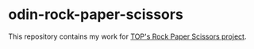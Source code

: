 # odin-rock-paper-scissors
This repository contains my work for [TOP's Rock Paper Scissors project](https://www.theodinproject.com/lessons/foundations-rock-paper-scissors).
